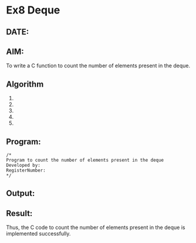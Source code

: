 # Ex8 Deque
## DATE:
## AIM:
To write a C function to count the number of elements present in the deque.

## Algorithm
1. 
2. 
3. 
4.  
5.   

## Program:
```
/*
Program to count the number of elements present in the deque
Developed by: 
RegisterNumber:  
*/
```

## Output:



## Result:
Thus, the C code to count the number of elements present in the deque is implemented successfully.
